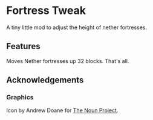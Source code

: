 # Fortress Tweak

A tiny little mod to adjust the height of nether fortresses.

## Features

Moves Nether fortresses up 32 blocks. That's all.

## Acknowledgements
### Graphics
Icon by Andrew Doane for [The Noun Project](https://thenounproject.com/icon/castle-1157138/).